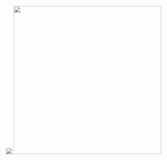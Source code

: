 ![](https://c.tenor.com/PETBj_OJmJUAAAAC/leekspin.gif)
<img src="https://user-images.githubusercontent.com/11011718/189010191-63609041-ba6d-4fda-9891-d265a970a117.gif" width="400" height="400">
